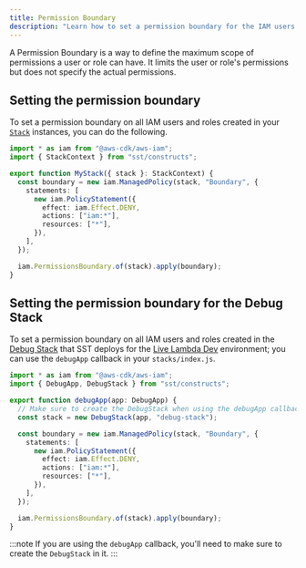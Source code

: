 ```yaml
---
title: Permission Boundary
description: "Learn how to set a permission boundary for the IAM users and roles in your SST app."
---
```


A Permission Boundary is a way to define the maximum scope of permissions a user or role can have. It limits the user or role's permissions but does not specify the actual permissions.

## Setting the permission boundary

To set a permission boundary on all IAM users and roles created in your [`Stack`](../constructs/Stack.md) instances, you can do the following.

```ts
import * as iam from "@aws-cdk/aws-iam";
import { StackContext } from "sst/constructs";

export function MyStack({ stack }: StackContext) {
  const boundary = new iam.ManagedPolicy(stack, "Boundary", {
    statements: [
      new iam.PolicyStatement({
        effect: iam.Effect.DENY,
        actions: ["iam:*"],
        resources: ["*"],
      }),
    ],
  });

  iam.PermissionsBoundary.of(stack).apply(boundary);
}
```

## Setting the permission boundary for the Debug Stack

To set a permission boundary on all IAM users and roles created in the [Debug Stack](../constructs/DebugStack.md) that SST deploys for the [Live Lambda Dev](../live-lambda-development.md) environment; you can use the `debugApp` callback in your `stacks/index.js`.

```ts
import * as iam from "@aws-cdk/aws-iam";
import { DebugApp, DebugStack } from "sst/constructs";

export function debugApp(app: DebugApp) {
  // Make sure to create the DebugStack when using the debugApp callback
  const stack = new DebugStack(app, "debug-stack");

  const boundary = new iam.ManagedPolicy(stack, "Boundary", {
    statements: [
      new iam.PolicyStatement({
        effect: iam.Effect.DENY,
        actions: ["iam:*"],
        resources: ["*"],
      }),
    ],
  });

  iam.PermissionsBoundary.of(stack).apply(boundary);
}
```

:::note
If you are using the `debugApp` callback, you'll need to make sure to create the `DebugStack` in it.
:::
